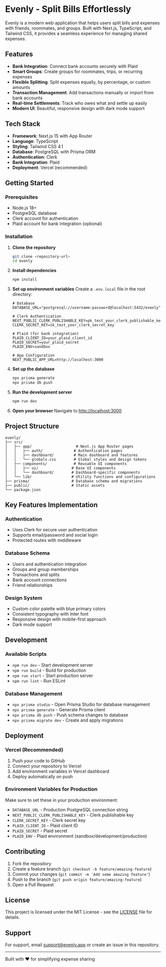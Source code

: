 # Evenly - Split Bills Effortlessly

Evenly is a modern web application that helps users split bills and expenses with friends, roommates, and groups. Built with Next.js, TypeScript, and Tailwind CSS, it provides a seamless experience for managing shared expenses.

## Features

- **Bank Integration**: Connect bank accounts securely with Plaid
- **Smart Groups**: Create groups for roommates, trips, or recurring expenses
- **Flexible Splitting**: Split expenses equally, by percentage, or custom amounts
- **Transaction Management**: Add transactions manually or import from bank accounts
- **Real-time Settlements**: Track who owes what and settle up easily
- **Modern UI**: Beautiful, responsive design with dark mode support

## Tech Stack

- **Framework**: Next.js 15 with App Router
- **Language**: TypeScript
- **Styling**: Tailwind CSS 4.1
- **Database**: PostgreSQL with Prisma ORM
- **Authentication**: Clerk
- **Bank Integration**: Plaid
- **Deployment**: Vercel (recommended)

## Getting Started

### Prerequisites

- Node.js 18+ 
- PostgreSQL database
- Clerk account for authentication
- Plaid account for bank integration (optional)

### Installation

1. **Clone the repository**
   ```bash
   git clone <repository-url>
   cd evenly
   ```

2. **Install dependencies**
   ```bash
   npm install
   ```

3. **Set up environment variables**
   Create a `.env.local` file in the root directory:
   ```env
   # Database
   DATABASE_URL="postgresql://username:password@localhost:5432/evenly"

   # Clerk Authentication
   NEXT_PUBLIC_CLERK_PUBLISHABLE_KEY=pk_test_your_clerk_publishable_key
   CLERK_SECRET_KEY=sk_test_your_clerk_secret_key

   # Plaid (for bank integration)
   PLAID_CLIENT_ID=your_plaid_client_id
   PLAID_SECRET=your_plaid_secret
   PLAID_ENV=sandbox

   # App Configuration
   NEXT_PUBLIC_APP_URL=http://localhost:3000
   ```

4. **Set up the database**
   ```bash
   npx prisma generate
   npx prisma db push
   ```

5. **Run the development server**
   ```bash
   npm run dev
   ```

6. **Open your browser**
   Navigate to [http://localhost:3000](http://localhost:3000)

## Project Structure

```
evenly/
├── src/
│   ├── app/                    # Next.js App Router pages
│   │   ├── auth/              # Authentication pages
│   │   ├── dashboard/         # Main dashboard and features
│   │   └── globals.css        # Global styles and design tokens
│   ├── components/            # Reusable UI components
│   │   ├── ui/               # Base UI components
│   │   └── dashboard/        # Dashboard-specific components
│   └── lib/                  # Utility functions and configurations
├── prisma/                   # Database schema and migrations
├── public/                   # Static assets
└── package.json
```

## Key Features Implementation

### Authentication
- Uses Clerk for secure user authentication
- Supports email/password and social login
- Protected routes with middleware

### Database Schema
- Users and authentication integration
- Groups and group memberships
- Transactions and splits
- Bank account connections
- Friend relationships

### Design System
- Custom color palette with blue primary colors
- Consistent typography with Inter font
- Responsive design with mobile-first approach
- Dark mode support

## Development

### Available Scripts

- `npm run dev` - Start development server
- `npm run build` - Build for production
- `npm run start` - Start production server
- `npm run lint` - Run ESLint

### Database Management

- `npx prisma studio` - Open Prisma Studio for database management
- `npx prisma generate` - Generate Prisma client
- `npx prisma db push` - Push schema changes to database
- `npx prisma migrate dev` - Create and apply migrations

## Deployment

### Vercel (Recommended)

1. Push your code to GitHub
2. Connect your repository to Vercel
3. Add environment variables in Vercel dashboard
4. Deploy automatically on push

### Environment Variables for Production

Make sure to set these in your production environment:
- `DATABASE_URL` - Production PostgreSQL connection string
- `NEXT_PUBLIC_CLERK_PUBLISHABLE_KEY` - Clerk publishable key
- `CLERK_SECRET_KEY` - Clerk secret key
- `PLAID_CLIENT_ID` - Plaid client ID
- `PLAID_SECRET` - Plaid secret
- `PLAID_ENV` - Plaid environment (sandbox/development/production)

## Contributing

1. Fork the repository
2. Create a feature branch (`git checkout -b feature/amazing-feature`)
3. Commit your changes (`git commit -m 'Add some amazing feature'`)
4. Push to the branch (`git push origin feature/amazing-feature`)
5. Open a Pull Request

## License

This project is licensed under the MIT License - see the [LICENSE](LICENSE) file for details.

## Support

For support, email support@evenly.app or create an issue in this repository.

---

Built with ❤️ for simplifying expense sharing
